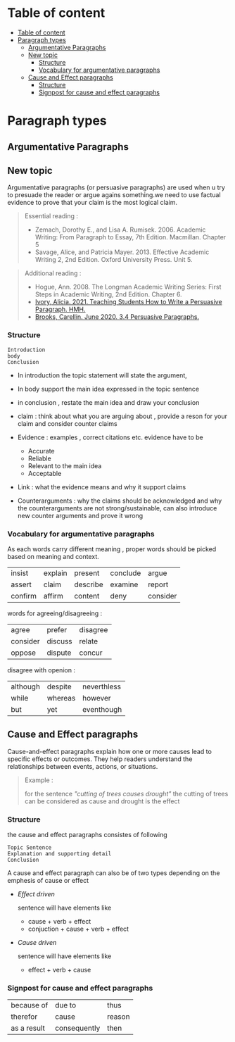 # Table of content

- [Table of content](#table-of-content)
- [Paragraph types](#paragraph-types)
  - [Argumentative Paragraphs](#argumentative-paragraphs)
  - [New topic](#new-topic)
    - [Structure](#structure)
    - [Vocabulary for argumentative paragraphs](#vocabulary-for-argumentative-paragraphs)
  - [Cause and Effect paragraphs](#cause-and-effect-paragraphs)
    - [Structure](#structure)
    - [Signpost for cause and effect paragraphs](#signpost-for-cause-and-effect-paragraphs)

# Paragraph types
## Argumentative Paragraphs

## New topic

Argumentative paragraphs (or persuasive paragraphs) are used when u try to presuade the reader or argue agains something.we need to use factual evidence to prove that your claim is the most logical claim.

> Essential reading :
> - Zemach, Dorothy E., and Lisa A. Rumisek. 2006. Academic Writing: From Paragraph to Essay, 7th Edition. Macmillan. Chapter 5
> - Savage, Alice, and Patricia Mayer. 2013. Effective Academic Writing 2, 2nd Edition. Oxford University Press. Unit 5.

> Additional reading :
> - Hogue, Ann. 2008. The Longman Academic Writing Series: First Steps in Academic Writing, 2nd Edition. Chapter 6.
> - [Ivory, Alicia. 2021. Teaching Students How to Write a Persuasive Paragraph. HMH. ](https://www.hmhco.com/blog/teaching-students-how-to-write-a-persuasive-paragraph)
> - [Brooks, Carellin. June 2020. 3.4 Persuasive Paragraphs.](https://opentextbc.ca/buildingblocks/chapter/persuasive-paragraphs/)

### Structure

```text
Introduction
body
Conclusion
```
- In introduction the topic statement will state the argument,
- In body support the main idea expressed in the topic sentence
- in conclusion , restate the main idea and draw your conclusion

- claim :
think about what you are arguing about , provide a reson for your claim and consider counter claims
- Evidence : examples , correct citations etc. evidence have to be
    - Accurate
    - Reliable
    - Relevant to the main idea
    - Acceptable
- Link : what the evidence means and why it support claims
- Counterarguments : why the claims should be acknowledged and why the counterarguments are not strong/sustainable, can also introduce new counter arguments and prove it wrong

### Vocabulary for argumentative paragraphs

As each words carry different meaning , proper words should be picked based on meaning and context.

|         |         |          |          |          |
| ------- | ------- | -------- | -------- | -------- |
| insist  | explain | present  | conclude | argue    |
| assert  | claim   | describe | examine  | report   |
| confirm | affirm  | content  | deny     | consider |

words for agreeing/disagreeing :

|          |         |          |
| -------- | ------- | -------- |
| agree    | prefer  | disagree |
| consider | discuss | relate   |
| oppose   | dispute | concur   |

disagree with openion :

|          |         |             |
| -------- | ------- | ----------- |
| although | despite | neverthless |
| while    | whereas | however     |
| but      | yet     | eventhough  |


## Cause and Effect paragraphs

Cause-and-effect paragraphs explain how one or more causes lead to specific effects or outcomes. They help readers understand the relationships between events, actions, or situations.

> Example :
>
> for the sentence *"cutting of trees causes drought"* the cutting of trees can be considered as cause and drought is the effect

### Structure
the cause and effect paragraphs consistes of following
```text
Topic Sentence
Explanation and supporting detail
Conclusion
```

A cause and effect paragraph can also be of two types depending on the emphesis of cause or effect

- *Effect driven*

    sentence will have elements like
    - cause + verb + effect
    - conjuction + cause + verb + effect
- *Cause driven*

    sentence will have elements like
    - effect + verb + cause

### Signpost for cause and effect paragraphs

|             |              |        |
| ----------- | ------------ | ------ |
| because of  | due to       | thus   |
| therefor    | cause        | reason |
| as a result | consequently | then   |

